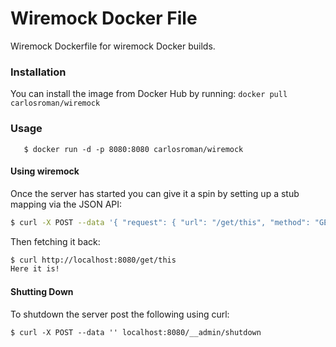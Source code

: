 Wiremock Docker File
===============

Wiremock Dockerfile for wiremock Docker builds.

### Installation

You can install the image from Docker Hub by running: `docker pull carlosroman/wiremock`

### Usage
```
   $ docker run -d -p 8080:8080 carlosroman/wiremock
```

#### Using wiremock

Once the server has started you can give it a spin by setting up a stub mapping via the JSON API:
```bash
$ curl -X POST --data '{ "request": { "url": "/get/this", "method": "GET" }, "response": { "status": 200, "body": "Here it is!\n" }}' http://localhost:8080/__admin/mappings/new
```

Then fetching it back:
```bash
$ curl http://localhost:8080/get/this
Here it is!
```

#### Shutting Down

To shutdown the server post the following using curl:

```
$ curl -X POST --data '' localhost:8080/__admin/shutdown
```
